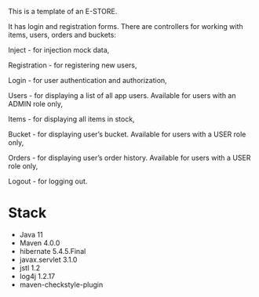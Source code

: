 This is a template of an E-STORE.


It has login and registration forms. There are controllers for working with items, users, orders and buckets:

Inject - for injection mock data,

Registration - for registering new users,

Login -  for user authentication and authorization,

Users - for displaying a list of all app users. Available for users with an ADMIN role only,

Items - for displaying  all items in stock,

Bucket - for displaying  user’s bucket. Available for users with a USER role only,

Orders - for displaying user’s order history. Available for users with a USER role only,

Logout - for logging out.

# <a name="Stack"></a>Stack
* Java 11
* Maven 4.0.0
* hibernate 5.4.5.Final
* javax.servlet 3.1.0
* jstl 1.2
* log4j 1.2.17
* maven-checkstyle-plugin
